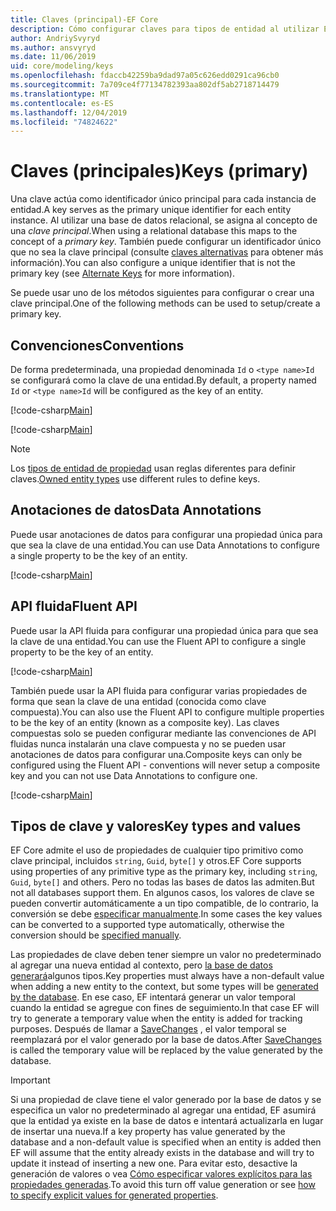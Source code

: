 ```yaml
---
title: Claves (principal)-EF Core
description: Cómo configurar claves para tipos de entidad al utilizar Entity Framework Core
author: AndriySvyryd
ms.author: ansvyryd
ms.date: 11/06/2019
uid: core/modeling/keys
ms.openlocfilehash: fdaccb42259ba9dad97a05c626edd0291ca96cb0
ms.sourcegitcommit: 7a709ce4f77134782393aa802df5ab2718714479
ms.translationtype: MT
ms.contentlocale: es-ES
ms.lasthandoff: 12/04/2019
ms.locfileid: "74824622"
---
```

# <a name="keys-primary"></a><span data-ttu-id="4a6df-103">Claves (principales)</span><span class="sxs-lookup"><span data-stu-id="4a6df-103">Keys (primary)</span></span>

<span data-ttu-id="4a6df-104">Una clave actúa como identificador único principal para cada instancia de entidad.</span><span class="sxs-lookup"><span data-stu-id="4a6df-104">A key serves as the primary unique identifier for each entity instance.</span></span> <span data-ttu-id="4a6df-105">Al utilizar una base de datos relacional, se asigna al concepto de una *clave principal*.</span><span class="sxs-lookup"><span data-stu-id="4a6df-105">When using a relational database this maps to the concept of a *primary key*.</span></span> <span data-ttu-id="4a6df-106">También puede configurar un identificador único que no sea la clave principal (consulte [claves alternativas](alternate-keys.md) para obtener más información).</span><span class="sxs-lookup"><span data-stu-id="4a6df-106">You can also configure a unique identifier that is not the primary key (see [Alternate Keys](alternate-keys.md) for more information).</span></span>

<span data-ttu-id="4a6df-107">Se puede usar uno de los métodos siguientes para configurar o crear una clave principal.</span><span class="sxs-lookup"><span data-stu-id="4a6df-107">One of the following methods can be used to setup/create a primary key.</span></span>

## <a name="conventions"></a><span data-ttu-id="4a6df-108">Convenciones</span><span class="sxs-lookup"><span data-stu-id="4a6df-108">Conventions</span></span>

<span data-ttu-id="4a6df-109">De forma predeterminada, una propiedad denominada `Id` o `<type name>Id` se configurará como la clave de una entidad.</span><span class="sxs-lookup"><span data-stu-id="4a6df-109">By default, a property named `Id` or `<type name>Id` will be configured as the key of an entity.</span></span>

[!code-csharp[Main](../../../samples/core/Modeling/Conventions/KeyId.cs?name=KeyId&highlight=3)]

[!code-csharp[Main](../../../samples/core/Modeling/Conventions/KeyTypeNameId.cs?name=KeyId&highlight=3)]

> [!NOTE]
> <span data-ttu-id="4a6df-110">Los [tipos de entidad de propiedad](xref:core/modeling/owned-entities) usan reglas diferentes para definir claves.</span><span class="sxs-lookup"><span data-stu-id="4a6df-110">[Owned entity types](xref:core/modeling/owned-entities) use different rules to define keys.</span></span>

## <a name="data-annotations"></a><span data-ttu-id="4a6df-111">Anotaciones de datos</span><span class="sxs-lookup"><span data-stu-id="4a6df-111">Data Annotations</span></span>

<span data-ttu-id="4a6df-112">Puede usar anotaciones de datos para configurar una propiedad única para que sea la clave de una entidad.</span><span class="sxs-lookup"><span data-stu-id="4a6df-112">You can use Data Annotations to configure a single property to be the key of an entity.</span></span>

[!code-csharp[Main](../../../samples/core/Modeling/DataAnnotations/KeySingle.cs?highlight=13)]

## <a name="fluent-api"></a><span data-ttu-id="4a6df-113">API fluida</span><span class="sxs-lookup"><span data-stu-id="4a6df-113">Fluent API</span></span>

<span data-ttu-id="4a6df-114">Puede usar la API fluida para configurar una propiedad única para que sea la clave de una entidad.</span><span class="sxs-lookup"><span data-stu-id="4a6df-114">You can use the Fluent API to configure a single property to be the key of an entity.</span></span>

[!code-csharp[Main](../../../samples/core/Modeling/FluentAPI/KeySingle.cs?highlight=11,12)]

<span data-ttu-id="4a6df-115">También puede usar la API fluida para configurar varias propiedades de forma que sean la clave de una entidad (conocida como clave compuesta).</span><span class="sxs-lookup"><span data-stu-id="4a6df-115">You can also use the Fluent API to configure multiple properties to be the key of an entity (known as a composite key).</span></span> <span data-ttu-id="4a6df-116">Las claves compuestas solo se pueden configurar mediante las convenciones de API fluidas nunca instalarán una clave compuesta y no se pueden usar anotaciones de datos para configurar una.</span><span class="sxs-lookup"><span data-stu-id="4a6df-116">Composite keys can only be configured using the Fluent API - conventions will never setup a composite key and you can not use Data Annotations to configure one.</span></span>

[!code-csharp[Main](../../../samples/core/Modeling/FluentAPI/KeyComposite.cs?highlight=11,12)]

## <a name="key-types-and-values"></a><span data-ttu-id="4a6df-117">Tipos de clave y valores</span><span class="sxs-lookup"><span data-stu-id="4a6df-117">Key types and values</span></span>

<span data-ttu-id="4a6df-118">EF Core admite el uso de propiedades de cualquier tipo primitivo como clave principal, incluidos `string`, `Guid`, `byte[]` y otros.</span><span class="sxs-lookup"><span data-stu-id="4a6df-118">EF Core supports using properties of any primitive type as the primary key, including `string`, `Guid`, `byte[]` and others.</span></span> <span data-ttu-id="4a6df-119">Pero no todas las bases de datos las admiten.</span><span class="sxs-lookup"><span data-stu-id="4a6df-119">But not all databases support them.</span></span> <span data-ttu-id="4a6df-120">En algunos casos, los valores de clave se pueden convertir automáticamente a un tipo compatible, de lo contrario, la conversión se debe [especificar manualmente](xref:core/modeling/value-conversions).</span><span class="sxs-lookup"><span data-stu-id="4a6df-120">In some cases the key values can be converted to a supported type automatically, otherwise the conversion should be [specified manually](xref:core/modeling/value-conversions).</span></span>

<span data-ttu-id="4a6df-121">Las propiedades de clave deben tener siempre un valor no predeterminado al agregar una nueva entidad al contexto, pero [la base de datos generará](xref:core/modeling/generated-properties)algunos tipos.</span><span class="sxs-lookup"><span data-stu-id="4a6df-121">Key properties must always have a non-default value when adding a new entity to the context, but some types will be [generated by the database](xref:core/modeling/generated-properties).</span></span> <span data-ttu-id="4a6df-122">En ese caso, EF intentará generar un valor temporal cuando la entidad se agregue con fines de seguimiento.</span><span class="sxs-lookup"><span data-stu-id="4a6df-122">In that case EF will try to generate a temporary value when the entity is added for tracking purposes.</span></span> <span data-ttu-id="4a6df-123">Después de llamar a [SaveChanges](/dotnet/api/Microsoft.EntityFrameworkCore.DbContext.SaveChanges) , el valor temporal se reemplazará por el valor generado por la base de datos.</span><span class="sxs-lookup"><span data-stu-id="4a6df-123">After [SaveChanges](/dotnet/api/Microsoft.EntityFrameworkCore.DbContext.SaveChanges) is called the temporary value will be replaced by the value generated by the database.</span></span>

> [!Important]
> <span data-ttu-id="4a6df-124">Si una propiedad de clave tiene el valor generado por la base de datos y se especifica un valor no predeterminado al agregar una entidad, EF asumirá que la entidad ya existe en la base de datos e intentará actualizarla en lugar de insertar una nueva.</span><span class="sxs-lookup"><span data-stu-id="4a6df-124">If a key property has value generated by the database and a non-default value is specified when an entity is added then EF will assume that the entity already exists in the database and will try to update it instead of inserting a new one.</span></span> <span data-ttu-id="4a6df-125">Para evitar esto, desactive la generación de valores o vea [Cómo especificar valores explícitos para las propiedades generadas](../saving/explicit-values-generated-properties.md).</span><span class="sxs-lookup"><span data-stu-id="4a6df-125">To avoid this turn off value generation or see [how to specify explicit values for generated properties](../saving/explicit-values-generated-properties.md).</span></span>